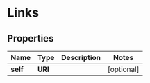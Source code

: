 

# Links


## Properties

| Name | Type | Description | Notes |
|------------ | ------------- | ------------- | -------------|
|**self** | **URI** |  |  [optional] |



